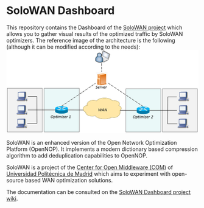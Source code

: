 # SoloWAN Dashboard

This repository contains the Dashboard of the [SoloWAN project](https://github.com/solowan/solowan) which allows you to gather visual results of the optimized traffic by SoloWAN optimizers. The reference image of the architecture is the following (although it can be modified according to the needs):
![](https://github.com/solowan/dashboard/blob/master/images/ReferenceImage.jpg?raw=true)

SoloWAN is an enhanced version of the Open Network Optimization Platform (OpenNOP). It implements a modern dictionary based compression algorithm to add deduplication capabilities to OpenNOP. 

SoloWAN is a project of the [Center for Open Middleware (COM)](http://www.centeropenmiddleware.com/) of [Universidad Politécnica de Madrid](http://www.upm.es) which aims to experiment with open-source based WAN optimization solutions.

The documentation can be consulted on the [SoloWAN Dashboard project wiki](https://github.com/solowan/dashboard/wiki). 
